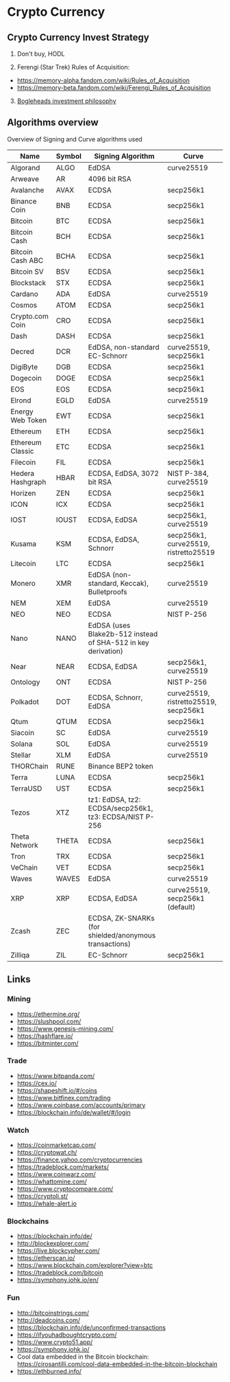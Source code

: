# Crypto Currency

## Crypto Currency Invest Strategy

1. Don't buy, HODL

2. Ferengi (Star Trek) Rules of Acquisition:

- <https://memory-alpha.fandom.com/wiki/Rules_of_Acquisition>
- <https://memory-beta.fandom.com/wiki/Ferengi_Rules_of_Acquisition>

3. [Bogleheads investment philosophy](https://www.bogleheads.org/wiki/Video:Bogleheads%c2%ae_investment_philosophy)

## Algorithms overview

Overview of Signing and Curve algorithms used

| Name             | Symbol | Signing Algorithm                                             | Curve                                 |
| ---------------- | ------ | ------------------------------------------------------------- | ------------------------------------- |
| Algorand         | ALGO   | EdDSA                                                         | curve25519                            |
| Arweave          | AR     | 4096 bit RSA                                                  |                                       |
| Avalanche        | AVAX   | ECDSA                                                         | secp256k1                             |
| Binance Coin     | BNB    | ECDSA                                                         | secp256k1                             |
| Bitcoin          | BTC    | ECDSA                                                         | secp256k1                             |
| Bitcoin Cash     | BCH    | ECDSA                                                         | secp256k1                             |
| Bitcoin Cash ABC | BCHA   | ECDSA                                                         | secp256k1                             |
| Bitcoin SV       | BSV    | ECDSA                                                         | secp256k1                             |
| Blockstack       | STX    | ECDSA                                                         | secp256k1                             |
| Cardano          | ADA    | EdDSA                                                         | curve25519                            |
| Cosmos           | ATOM   | ECDSA                                                         | secp256k1                             |
| Crypto.com Coin  | CRO    | ECDSA                                                         | secp256k1                             |
| Dash             | DASH   | ECDSA                                                         | secp256k1                             |
| Decred           | DCR    | EdDSA, non-standard EC-Schnorr                                | curve25519, secp256k1                 |
| DigiByte         | DGB    | ECDSA                                                         | secp256k1                             |
| Dogecoin         | DOGE   | ECDSA                                                         | secp256k1                             |
| EOS              | EOS    | ECDSA                                                         | secp256k1                             |
| Elrond           | EGLD   | EdDSA                                                         | curve25519                            |
| Energy Web Token | EWT    | ECDSA                                                         | secp256k1                             |
| Ethereum         | ETH    | ECDSA                                                         | secp256k1                             |
| Ethereum Classic | ETC    | ECDSA                                                         | secp256k1                             |
| Filecoin         | FIL    | ECDSA                                                         | secp256k1                             |
| Hedera Hashgraph | HBAR   | ECDSA, EdDSA, 3072 bit RSA                                    | NIST P-384, curve25519                |
| Horizen          | ZEN    | ECDSA                                                         | secp256k1                             |
| ICON             | ICX    | ECDSA                                                         | secp256k1                             |
| IOST             | IOUST  | ECDSA, EdDSA                                                  | secp256k1, curve25519                 |
| Kusama           | KSM    | ECDSA, EdDSA, Schnorr                                         | secp256k1, curve25519, ristretto25519 |
| Litecoin         | LTC    | ECDSA                                                         | secp256k1                             |
| Monero           | XMR    | EdDSA (non-standard, Keccak), Bulletproofs                    | curve25519                            |
| NEM              | XEM    | EdDSA                                                         | curve25519                            |
| NEO              | NEO    | ECDSA                                                         | NIST P-256                            |
| Nano             | NANO   | EdDSA (uses Blake2b-512 instead of SHA-512 in key derivation) |                                       |
| Near             | NEAR   | ECDSA, EdDSA                                                  | secp256k1, curve25519                 |
| Ontology         | ONT    | ECDSA                                                         | NIST P-256                            |
| Polkadot         | DOT    | ECDSA, Schnorr, EdDSA                                         | curve25519, ristretto25519, secp256k1 |
| Qtum             | QTUM   | ECDSA                                                         | secp256k1                             |
| Siacoin          | SC     | EdDSA                                                         | curve25519                            |
| Solana           | SOL    | EdDSA                                                         | curve25519                            |
| Stellar          | XLM    | EdDSA                                                         | curve25519                            |
| THORChain        | RUNE   | Binance BEP2 token                                            |                                       |
| Terra            | LUNA   | ECDSA                                                         | secp256k1                             |
| TerraUSD         | UST    | ECDSA                                                         | secp256k1                             |
| Tezos            | XTZ    | tz1: EdDSA, tz2: ECDSA/secp256k1, tz3: ECDSA/NIST P-256       |                                       |
| Theta Network    | THETA  | ECDSA                                                         | secp256k1                             |
| Tron             | TRX    | ECDSA                                                         | secp256k1                             |
| VeChain          | VET    | ECDSA                                                         | secp256k1                             |
| Waves            | WAVES  | EdDSA                                                         | curve25519                            |
| XRP              | XRP    | ECDSA, EdDSA                                                  | curve25519, secp256k1 (default)       |
| Zcash            | ZEC    | ECDSA, ZK-SNARKs (for shielded/anonymous transactions)        |                                       |
| Zilliqa          | ZIL    | EC-Schnorr                                                    | secp256k1                             |

## Links

### Mining

- <https://ethermine.org/>
- <https://slushpool.com/>
- <https://www.genesis-mining.com/>
- <https://hashflare.io/>
- <https://bitminter.com/>

### Trade

- <https://www.bitpanda.com/>
- <https://cex.io/>
- <https://shapeshift.io/#/coins>
- <https://www.bitfinex.com/trading>
- <https://www.coinbase.com/accounts/primary>
- <https://blockchain.info/de/wallet/#/login>

### Watch

- <https://coinmarketcap.com/>
- <https://cryptowat.ch/>
- <https://finance.yahoo.com/cryptocurrencies>
- <https://tradeblock.com/markets/>
- <https://www.coinwarz.com/>
- <https://whattomine.com/>
- <https://www.cryptocompare.com/>
- <https://cryptoli.st/>
- <https://whale-alert.io>

### Blockchains

- <https://blockchain.info/de/>
- <http://blockexplorer.com/>
- <https://live.blockcypher.com/>
- <https://etherscan.io/>
- <https://www.blockchain.com/explorer?view=btc>
- <https://tradeblock.com/bitcoin>
- <https://symphony.iohk.io/en/>

### Fun

- <http://bitcoinstrings.com/>
- <http://deadcoins.com/>
- <https://blockchain.info/de/unconfirmed-transactions>
- <https://ifyouhadboughtcrypto.com/>
- <https://www.crypto51.app/>
- <https://symphony.iohk.io/>
- Cool data embedded in the Bitcoin blockchain: <https://cirosantilli.com/cool-data-embedded-in-the-bitcoin-blockchain>
- <https://ethburned.info/>
